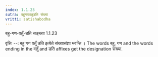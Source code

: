 ```yaml
---
index: 1.1.23
sutra: बहुगणवतुडति संख्या
vritti: satishabodha
---
```



 बहु-गण-वतुँ-डति सङ्ख्या 1.1.23 


वृत्तिः --: बहु गण वतुँ डति इत्येते संख्यासंज्ञा भवन्ति । The words बहु, गण and the words ending in the वतुँ and डति affixes get the designation संख्या. 


